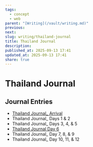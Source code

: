 ```yaml
---
tags:
  - concept
  - web
parent: "[Writing](/vault/writing.md)"
previous:
next:
slug: writing/thailand-journal
title: Thailand Journal
description:
published_at: 2025-09-13 17:41
updated_at: 2025-09-13 17:41
share: true
---
```


# Thailand Journal

## Journal Entries

- [Thailand Journal_ Arrival](/vault/writing/thailand-journal-arrival.md)
- Thailand Journal_ Days 1 & 2
- Thailand Journal_ Days 3, 4, & 5
- [Thailand Journal Day 6](/vault/writing/thailand-journal-day-6.md)
- Thailand Journal_ Day 7, 8, & 9
- Thailand Journal_ Day 10, 11, & 12
